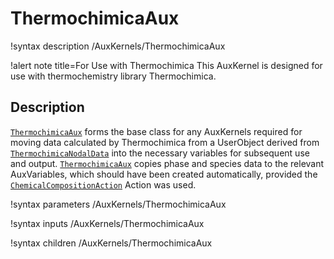 # ThermochimicaAux

!syntax description /AuxKernels/ThermochimicaAux

!alert note title=For Use with Thermochimica
This AuxKernel is designed for use with thermochemistry library Thermochimica.

## Description

[`ThermochimicaAux`](ThermochimicaAux.md) forms the base class for any AuxKernels required for moving data
calculated by Thermochimica from a UserObject derived from [`ThermochimicaNodalData`](ThermochimicaNodalData.md)
into the necessary variables for subsequent use and output.
[`ThermochimicaAux`](ThermochimicaAux.md) copies phase and species data to the relevant AuxVariables, which
should have been created automatically, provided the [`ChemicalCompositionAction`](ChemicalCompositionAction.md) Action
was used.

!syntax parameters /AuxKernels/ThermochimicaAux

!syntax inputs /AuxKernels/ThermochimicaAux

!syntax children /AuxKernels/ThermochimicaAux
